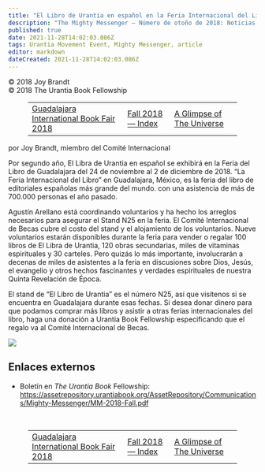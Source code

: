 ```yaml
---
title: "El Libro de Urantia en español en la Feria Internacional del Libro de Gudalajara"
description: "The Mighty Messenger — Número de otoño de 2018: Noticias y opiniones para los lectores de El Libro de Urantia"
published: true
date: 2021-11-28T14:02:03.086Z
tags: Urantia Movement Event, Mighty Messenger, article
editor: markdown
dateCreated: 2021-11-28T14:02:03.086Z
---
```


<p class="v-card v-sheet theme--light grey lighten-3 px-2">© 2018 Joy Brandt<br>© 2018 The Urantia Book Fellowship</p>
<figure class="table chapter-navigator">
  <table>
    <tbody>
      <tr>
        <td>
        <a href="/en/article/Agustin_Arellano/Guadalajara_International_Book_Fair_2018">
          <span class="pr-2">Guadalajara International Book Fair 2018</span><span class="mdi mdi-arrow-right-drop-circle"></span>
        </a>
        </td>
        <td>
        <a href="/en/index/articles_mighty_messenger#fall-2018-issue">
          <span class="mdi mdi-book-open-variant"></span><span class="pl-2">Fall 2018 — Index</span>
        </a>
        </td>
        <td>
        <a href="/en/article/Robert_F_Bruyn/A_Glimpse_of_The_Universe">
          <span class="pr-2">A Glimpse of The Universe</span><span class="mdi mdi-arrow-right-drop-circle"></span>
        </a>
        </td>
      </tr>
    </tbody>
  </table>
</figure>

por Joy Brandt, miembro del Comité Internacional

Por segundo año, El Libra de Urantia en español se exhibirá en la Feria del Libro de Guadalajara del 24 de noviembre al 2 de diciembre de 2018. “La Feria Internacional del Libro” en Guadalajara, México, es la feria del libro de editoriales españolas más grande del mundo. con una asistencia de más de 700.000 personas el año pasado.

Agustín Arellano está coordinando voluntarios y ha hecho los arreglos necesarios para asegurar el Stand N25 en la feria. El Comité Internacional de Becas cubre el costo del stand y el alojamiento de los voluntarios. Nueve voluntarios estarán disponibles durante la feria para vender o regalar 100 libros de El Libra de Urantia, 120 obras secundarias, miles de vitaminas espirituales y 30 carteles. Pero quizás lo más importante, involucrarán a decenas de miles de asistentes a la feria en discusiones sobre Dios, Jesús, el evangelio y otros hechos fascinantes y verdades espirituales de nuestra Quinta Revelación de Época.

El stand de “El Libro de Urantia” es el número N25, así que visítenos si se encuentra en Guadalajara durante esas fechas. Si desea donar dinero para que podamos comprar más libros y asistir a otras ferias internacionales del libro, haga una donación a Urantia Book Fellowship especificando que el regalo va al Comité Internacional de Becas.

<figura id="Figura_1" clase="imagen urantiapedia">
<img src="/image/article/The_Mighty_Messenger/2018_Fall/005950.jpg">
</figura>

## Enlaces externos

* Boletín en _The Urantia Book_ Fellowship: https://assetrepository.urantiabook.org/AssetRepository/Communications/Mighty-Messenger/MM-2018-Fall.pdf

<br>

<figure class="table chapter-navigator">
  <table>
    <tbody>
      <tr>
        <td>
        <a href="/en/article/Agustin_Arellano/Guadalajara_International_Book_Fair_2018">
          <span class="pr-2">Guadalajara International Book Fair 2018</span><span class="mdi mdi-arrow-right-drop-circle"></span>
        </a>
        </td>
        <td>
        <a href="/en/index/articles_mighty_messenger#fall-2018-issue">
          <span class="mdi mdi-book-open-variant"></span><span class="pl-2">Fall 2018 — Index</span>
        </a>
        </td>
        <td>
        <a href="/en/article/Robert_F_Bruyn/A_Glimpse_of_The_Universe">
          <span class="pr-2">A Glimpse of The Universe</span><span class="mdi mdi-arrow-right-drop-circle"></span>
        </a>
        </td>
      </tr>
    </tbody>
  </table>
</figure>